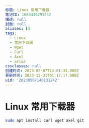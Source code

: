 ```yaml
---
标题: Linux 常用下载器
笔记ID: 1683439291242
描述: null
封面: null
aliases: []
tags:
  - Linux
  - 常用下载器
  - Wget
  - Curl
  - Axel
  - aria2
cssclasses: null
创建时间: 2023-05-07T14:01:31.000Z
更新时间: 2023-12-31T01:17:17.000Z
uid: '20230507140131242'
---
```


# Linux 常用下载器

```sh
sudo apt install curl wget axel git
```
